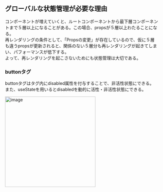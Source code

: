 ## グローバルな状態管理が必要な理由
コンポーネントが増えていくと、ルートコンポーネントから最下層コンポーネントまで５層以上になることがある。この場合、propsが５層以上わたることになる。   
再レンダリングの条件として、「Propsの変更」が存在しているので、仮に５層も違うpropsが更新されると、関係のない５層分も再レンダリングが起きてしまい、パフォーマンスが低下する。  
よって、再レンダリングを起こさないためにも状態管理は大切である。

### buttonタグ
buttonタグはタグ内にdisabled属性を付与することで、非活性状態にできる。  
また、useStateを用いるとdisabledを動的に活性・非活性状態にできる。

<img width="297" alt="image" src="https://user-images.githubusercontent.com/97214466/150913741-0c68e94c-caf5-4b7d-a455-3f2798218932.png">
